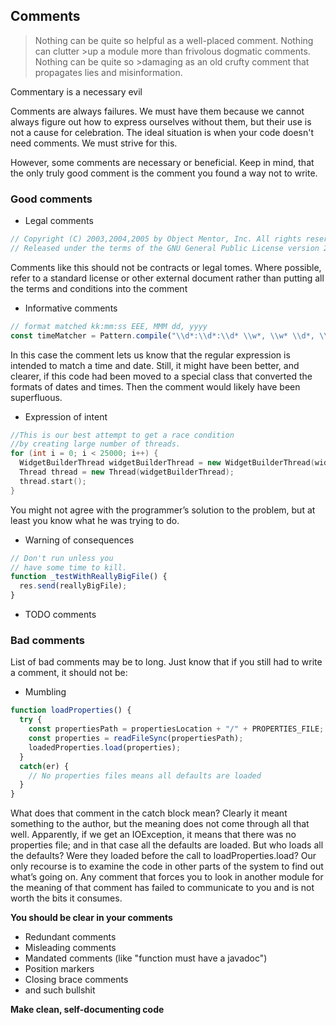 ## Comments

>Nothing can be quite so helpful as a well-placed comment. Nothing can clutter >up a module more than frivolous dogmatic comments. Nothing can be quite so >damaging as an old crufty comment that propagates lies and misinformation.

Commentary is a necessary evil

Comments are always failures. We must have them because we cannot always figure out how to express ourselves without them, but their use is not a cause for celebration. The ideal situation is when your code doesn't need comments. We must strive for this.

However, some comments are necessary or beneficial. Keep in mind, that the only truly good comment is the comment you found a way not to write.

### Good comments
* Legal comments

```javascript
// Copyright (C) 2003,2004,2005 by Object Mentor, Inc. All rights reserved.
// Released under the terms of the GNU General Public License version 2 or later.
```

Comments like this should not be contracts or legal tomes. Where possible, refer to a standard license or other external document rather than putting all the terms and conditions into the comment

* Informative comments

```javascript
// format matched kk:mm:ss EEE, MMM dd, yyyy
const timeMatcher = Pattern.compile("\\d*:\\d*:\\d* \\w*, \\w* \\d*, \\d*");
```

In this case the comment lets us know that the regular expression is intended to match a time and date. Still, it might have been better, and clearer, if this code had been moved to a special class that converted the formats of dates and times. Then the comment would likely have been superfluous.

* Expression of intent

```C++
//This is our best attempt to get a race condition 
//by creating large number of threads. 
for (int i = 0; i < 25000; i++) { 
  WidgetBuilderThread widgetBuilderThread = new WidgetBuilderThread(widgetBuilder, text, parent, failFlag); 
  Thread thread = new Thread(widgetBuilderThread); 
  thread.start(); 
}
```

You might not agree with the programmer’s solution to the problem, but at least you know what he was trying to do.

* Warning of consequences

```javascript
// Don't run unless you
// have some time to kill.
function _testWithReallyBigFile() {
  res.send(reallyBigFile);
}
```

* TODO comments

### Bad comments
List of bad comments may be to long. Just know that if you still had to write a comment, it should not be:

* Mumbling

```javascript
function loadProperties() {
  try {
    const propertiesPath = propertiesLocation + "/" + PROPERTIES_FILE;
    const properties = readFileSync(propertiesPath);
    loadedProperties.load(properties);
  }
  catch(er) {
    // No properties files means all defaults are loaded
  }
}
```

What does that comment in the catch block mean? Clearly it meant something to the author, but the meaning does not come through all that well. Apparently, if we get an IOException, it means that there was no properties file; and in that case all the defaults are loaded. But who loads all the defaults? Were they loaded before the call to
loadProperties.load?
Our only recourse is to examine the code in other parts of the system to find out what’s going on. Any comment that forces you to look in another module for the meaning of that comment has failed to communicate to you and is not worth the bits it consumes. 

**You should be clear in your comments**

* Redundant comments
* Misleading comments
* Mandated comments (like "function must have a javadoc")
* Position markers
* Closing brace comments 
* and such bullshit

**Make clean, self-documenting code**
